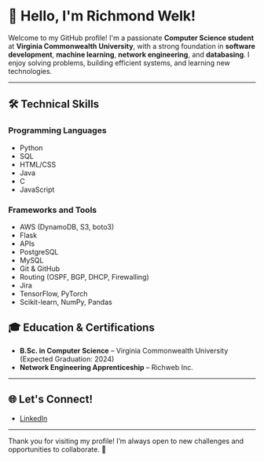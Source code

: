 # 👋 Hello, I'm Richmond Welk!  

Welcome to my GitHub profile! I'm a passionate **Computer Science student** at **Virginia Commonwealth University**, with a strong foundation in **software development**, **machine learning**, **network engineering**, and **databasing**. I enjoy solving problems, building efficient systems, and learning new technologies.

---

## 🛠️ **Technical Skills**

### **Programming Languages**  
- Python  
- SQL
- HTML/CSS
- Java
- C
- JavaScript  

### **Frameworks and Tools**  
- AWS (DynamoDB, S3, boto3)
- Flask
- APIs
- PostgreSQL
- MySQL
- Git & GitHub
- Routing (OSPF, BGP, DHCP, Firewalling)
- Jira
- TensorFlow, PyTorch  
- Scikit-learn, NumPy, Pandas  



## 🎓 **Education & Certifications**  
- **B.Sc. in Computer Science** – Virginia Commonwealth University (Expected Graduation: 2024)  
- **Network Engineering Apprenticeship** – Richweb Inc.  

---

## 🌐 **Let's Connect!**  
- [LinkedIn](https://www.linkedin.com/in/richmond-welk)  

---

Thank you for visiting my profile! I’m always open to new challenges and opportunities to collaborate. 🚀  



<!--
**a-welk/a-welk** is a ✨ _special_ ✨ repository because its `README.md` (this file) appears on your GitHub profile.

Here are some ideas to get you started:

- 🔭 I’m currently working on ...
- 🌱 I’m currently learning ...
- 👯 I’m looking to collaborate on ...
- 🤔 I’m looking for help with ...
- 💬 Ask me about ...
- 📫 How to reach me: ...
- 😄 Pronouns: ...
- ⚡ Fun fact: ...
-->
